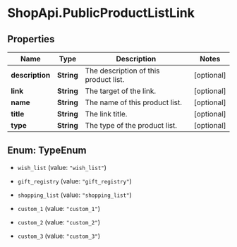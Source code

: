 # ShopApi.PublicProductListLink

## Properties

Name | Type | Description | Notes
------------ | ------------- | ------------- | -------------
**description** | **String** | The description of this product list. | [optional] 
**link** | **String** | The target of the link. | [optional] 
**name** | **String** | The name of this product list. | [optional] 
**title** | **String** | The link title. | [optional] 
**type** | **String** | The type of the product list. | [optional] 



## Enum: TypeEnum


* `wish_list` (value: `"wish_list"`)

* `gift_registry` (value: `"gift_registry"`)

* `shopping_list` (value: `"shopping_list"`)

* `custom_1` (value: `"custom_1"`)

* `custom_2` (value: `"custom_2"`)

* `custom_3` (value: `"custom_3"`)





